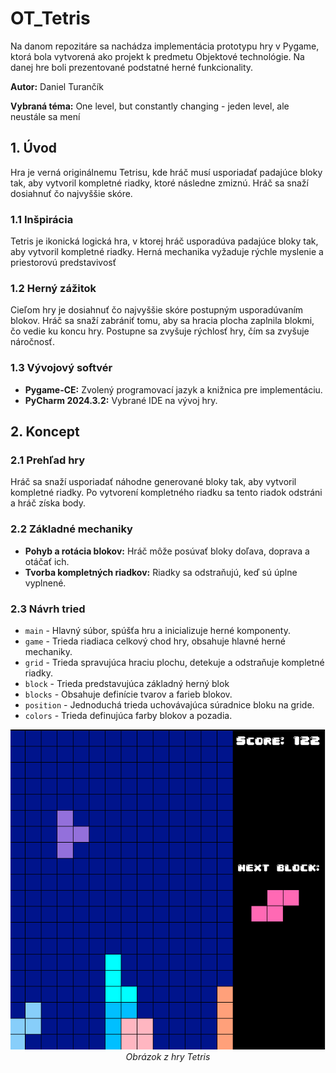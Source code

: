 # OT_Tetris

Na danom repozitáre sa nachádza implementácia prototypu hry v Pygame, ktorá bola vytvorená ako projekt k predmetu Objektové technológie. Na danej hre boli prezentované podstatné herné funkcionality.

**Autor:** Daniel Turančík

**Vybraná téma:** One level, but constantly changing - jeden level, ale neustále sa mení
 
## 1. Úvod 

Hra je verná originálnemu Tetrisu, kde hráč musí usporiadať padajúce bloky tak, aby vytvoril kompletné riadky, ktoré následne zmiznú. Hráč sa snaží dosiahnuť čo najvyššie skóre.

### 1.1 Inšpirácia

Tetris je ikonická logická hra, v ktorej hráč usporadúva padajúce bloky tak, aby vytvoril kompletné riadky. Herná mechanika vyžaduje rýchle myslenie a priestorovú predstavivosť 

### 1.2 Herný zážitok

Cieľom hry je dosiahnuť čo najvyššie skóre postupným usporadúvaním blokov. Hráč sa snaží zabrániť tomu, aby sa hracia plocha zaplnila blokmi, čo vedie ku koncu hry. Postupne sa zvyšuje rýchlosť hry, čím sa zvyšuje náročnosť.

### 1.3 Vývojový softvér
 - **Pygame-CE:** Zvolený programovací jazyk a knižnica pre implementáciu.
 - **PyCharm 2024.3.2:** Vybrané IDE na vývoj hry.

## 2. Koncept

### 2.1 Prehľad hry

Hráč sa snaží usporiadať náhodne generované bloky tak, aby vytvoril kompletné riadky. Po vytvorení kompletného riadku sa tento riadok odstráni a hráč získa body.

### 2.2 Základné mechaniky
 - **Pohyb a rotácia blokov:** Hráč môže posúvať bloky doľava, doprava a otáčať ich.
 - **Tvorba kompletných riadkov:** Riadky sa odstraňujú, keď sú úplne vyplnené.

### 2.3 Návrh tried
- ``main`` - Hlavný súbor, spúšťa hru a inicializuje herné komponenty.
- ``game`` - Trieda riadiaca celkový chod hry, obsahuje hlavné herné mechaniky.
- ``grid`` - Trieda spravujúca hraciu plochu, detekuje a odstraňuje kompletné riadky.
- ``block`` - Trieda predstavujúca základný herný blok
- ``blocks`` - Obsahuje definície tvarov a farieb blokov.
- ``position`` - Jednoduchá trieda uchovávajúca súradnice bloku na gride.
- ``colors`` - Trieda definujúca farby blokov a pozadia.

<div align="center">
  <img src="tetris_obrazok_1.png" alt="tetris_game">
  <br>
  <em>Obrázok z hry Tetris</em>
</div>
